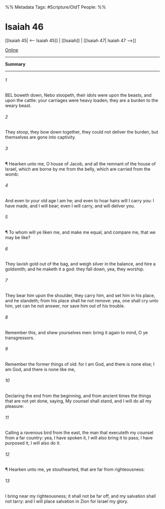 

%% Metadata
Tags: #Scripture/OldT
People: 
%%
# Isaiah 46
[[Isaiah 45| <-- Isaiah 45]] | [[Isaiah]] | [[Isaiah 47| Isaiah 47 -->]]

[Online](https://churchofjesuschrist.org/study/scriptures/ot/isa/46?lang=eng)

---
__Summary__



---

###### 1
BEL boweth down, Nebo stoopeth, their idols were upon the beasts, and upon the cattle: your carriages were heavy loaden; they are a burden to the weary beast.
###### 2
They stoop, they bow down together, they could not deliver the burden, but themselves are gone into captivity.
###### 3
¶ Hearken unto me, O house of Jacob, and all the remnant of the house of Israel, which are borne by me from the belly, which are carried from the womb:
###### 4
And even to your old age I am he; and even to hoar hairs will I carry you: I have made, and I will bear; even I will carry, and will deliver you.
###### 5
¶ To whom will ye liken me, and make me equal, and compare me, that we may be like?
###### 6
They lavish gold out of the bag, and weigh silver in the balance, and hire a goldsmith; and he maketh it a god: they fall down, yea, they worship.
###### 7
They bear him upon the shoulder, they carry him, and set him in his place, and he standeth; from his place shall he not remove: yea, one shall cry unto him, yet can he not answer, nor save him out of his trouble.
###### 8
Remember this, and shew yourselves men: bring it again to mind, O ye transgressors.
###### 9
Remember the former things of old: for I am God, and there is none else; I am God, and there is none like me,
###### 10
Declaring the end from the beginning, and from ancient times the things that are not yet done, saying, My counsel shall stand, and I will do all my pleasure:
###### 11
Calling a ravenous bird from the east, the man that executeth my counsel from a far country: yea, I have spoken it, I will also bring it to pass; I have purposed it, I will also do it.
###### 12
¶ Hearken unto me, ye stouthearted, that are far from righteousness:
###### 13
I bring near my righteousness; it shall not be far off, and my salvation shall not tarry: and I will place salvation in Zion for Israel my glory.



